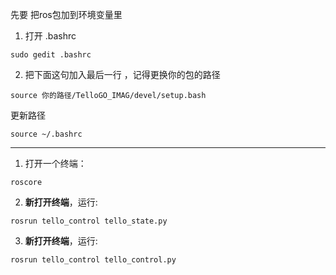 先要 把ros包加到环境变量里

1. 打开 .bashrc
```
sudo gedit .bashrc
```

2. 把下面这句加入最后一行 ，记得更换你的包的路径
```
source 你的路径/TelloGO_IMAG/devel/setup.bash
```

更新路径 

```
source ~/.bashrc
```

----
1. 打开一个终端：

```
roscore
```

2. **新打开终端**，运行:

```
rosrun tello_control tello_state.py
```

3. **新打开终端**，运行:

```
rosrun tello_control tello_control.py
```
